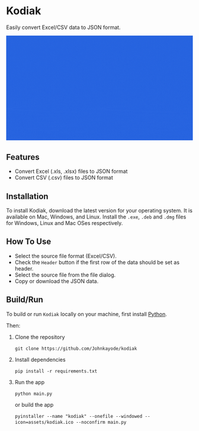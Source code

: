 # Kodiak

Easily convert Excel/CSV data to JSON format. 


![](https://github.com/Johnkayode/kodiak/blob/main/assets/kodiak.gif)

## Features
- Convert Excel (.xls, .xlsx) files to JSON format
- Convert CSV (.csv) files to JSON format

## Installation
To install Kodiak, download the latest version for your operating system. It is available on Mac, Windows, and Linux.
Install the `.exe`, `.deb` and `.dmg` files for Windows, Linux and Mac OSes respectively.

## How To Use
- Select the source file format (Excel/CSV).
- Check the `Header` button if the first row of the data should be set as header.
- Select the source file from the file dialog.
- Copy or download the JSON data.

## Build/Run
To build or run `Kodiak` locally on your machine, first install [Python](https://www.python.org/downloads/).  

Then:
1. Clone the repository  

    ```shell
    git clone https://github.com/Johnkayode/kodiak
    ```
2. Install dependencies  

    ```shell
    pip install -r requirements.txt
    ```
3. Run the app  

    ```shell
    python main.py
    ```  

   or build the app  

    ```shell
    pyinstaller --name "kodiak" --onefile --windowed --icon=assets/kodiak.ico --noconfirm main.py
    ```
